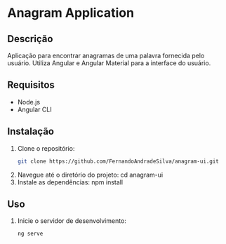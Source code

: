 # Anagram Application

## Descrição
Aplicação para encontrar anagramas de uma palavra fornecida pelo usuário. Utiliza Angular e Angular Material para a interface do usuário.

## Requisitos
- Node.js
- Angular CLI

## Instalação
1. Clone o repositório:
   ```bash
   git clone https://github.com/FernandoAndradeSilva/anagram-ui.git

1. Navegue até o diretório do projeto:
   cd anagram-ui
2. Instale as dependências:
   npm install

## Uso
1. Inicie o servidor de desenvolvimento:
   ```bash
   ng serve
   ```
